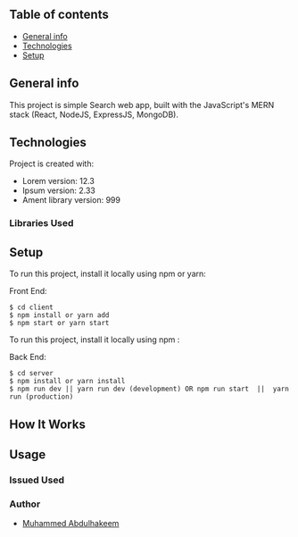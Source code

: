 ## Table of contents

- [General info](#general-info)
- [Technologies](#technologies)
- [Setup](#setup)

## General info

This project is simple Search web app, built with the JavaScript's MERN stack (React, NodeJS, ExpressJS, MongoDB).

## Technologies

Project is created with:

- Lorem version: 12.3
- Ipsum version: 2.33
- Ament library version: 999

### Libraries Used

## Setup

To run this project, install it locally using npm or yarn:

Front End:

```
$ cd client
$ npm install or yarn add
$ npm start or yarn start
```

To run this project, install it locally using npm :

Back End:

```
$ cd server
$ npm install or yarn install
$ npm run dev || yarn run dev (development) OR npm run start  ||  yarn run (production)
```

## How It Works

## Usage

### Issued Used

### Author

- [Muhammed Abdulhakeem](https://abdulhakeem-muhammed.netlify.app/)
